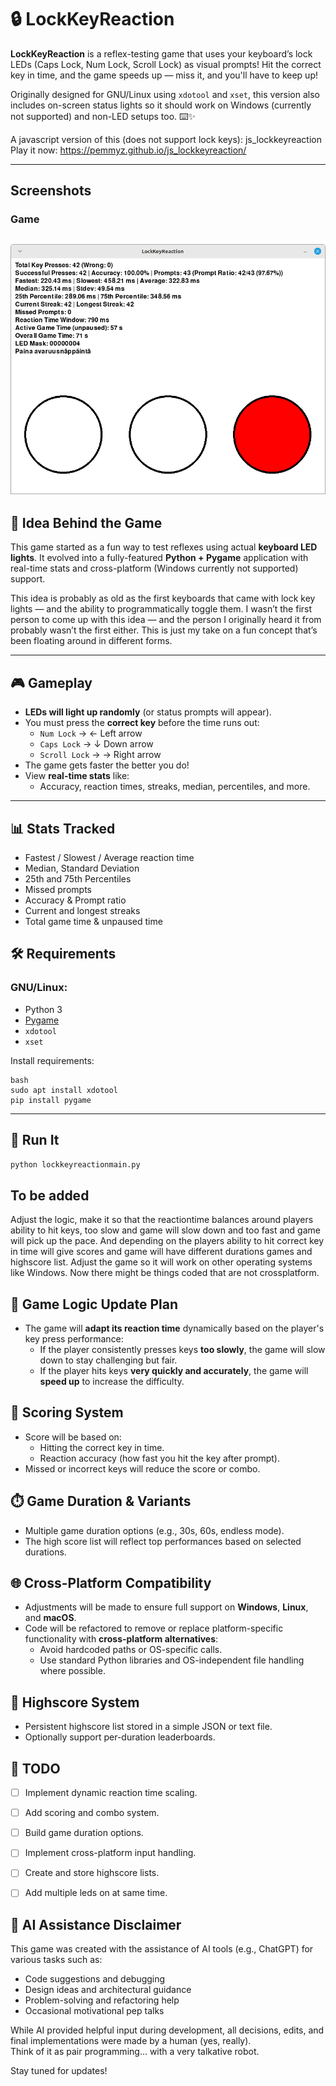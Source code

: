 # 🔒 LockKeyReaction

**LockKeyReaction** is a reflex-testing game that uses your keyboard’s lock LEDs (Caps Lock, Num Lock, Scroll Lock) as visual prompts! Hit the correct key in time, and the game speeds up — miss it, and you'll have to keep up!

Originally designed for GNU/Linux using `xdotool` and `xset`, this version also includes on-screen status lights so it should work on Windows (currently not supported) and non-LED setups too. ⌨️✨

A javascript version of this (does not support lock keys): 
js_lockkeyreaction
Play it now: https://pemmyz.github.io/js_lockkeyreaction/

---
## Screenshots

### Game
![Game 1](screenshots/game_1.png)
---
## 🧠 Idea Behind the Game

This game started as a fun way to test reflexes using actual **keyboard LED lights**.
It evolved into a fully-featured **Python + Pygame** application with real-time stats and cross-platform (Windows currently not supported) support.

This idea is probably as old as the first keyboards that came with lock key lights — and the ability to programmatically toggle them.
I wasn’t the first person to come up with this idea — and the person I originally heard it from probably wasn’t the first either. This is just my take on a fun concept that’s been floating around in different forms. 

---

## 🎮 Gameplay

- **LEDs will light up randomly** (or status prompts will appear).
- You must press the **correct key** before the time runs out:
  - `Num Lock` → ← Left arrow
  - `Caps Lock` → ↓ Down arrow
  - `Scroll Lock` → → Right arrow
- The game gets faster the better you do!
- View **real-time stats** like:
  - Accuracy, reaction times, streaks, median, percentiles, and more.

---


## 📊 Stats Tracked

- Fastest / Slowest / Average reaction time  
- Median, Standard Deviation  
- 25th and 75th Percentiles  
- Missed prompts  
- Accuracy & Prompt ratio  
- Current and longest streaks  
- Total game time & unpaused time  

## 🛠️ Requirements

### GNU/Linux:
- Python 3
- [Pygame](https://www.pygame.org/)
- `xdotool`
- `xset`

Install requirements:
```
bash
sudo apt install xdotool
pip install pygame 
```

---

## 🚀 Run It

```bash
python lockkeyreactionmain.py
```

## To be added
Adjust the logic, make it so that the reactiontime balances around players ability to hit keys, too slow and game will slow down and too fast and game will pick up the pace. And depending on the players ability to hit correct key in time will give scores and game will have different durations games and highscore list. Adjust the game so it will work on other operating systems like Windows. Now there might be things coded that are not crossplatform.



## 🧠 Game Logic Update Plan

- The game will **adapt its reaction time** dynamically based on the player's key press performance:
  - If the player consistently presses keys **too slowly**, the game will slow down to stay challenging but fair.
  - If the player hits keys **very quickly and accurately**, the game will **speed up** to increase the difficulty.

## 🎯 Scoring System

- Score will be based on:
  - Hitting the correct key in time.
  - Reaction accuracy (how fast you hit the key after prompt).
- Missed or incorrect keys will reduce the score or combo.

## ⏱️ Game Duration & Variants

- Multiple game duration options (e.g., 30s, 60s, endless mode).
- The high score list will reflect top performances based on selected durations.

## 🌐 Cross-Platform Compatibility

- Adjustments will be made to ensure full support on **Windows**, **Linux**, and **macOS**.
- Code will be refactored to remove or replace platform-specific functionality with **cross-platform alternatives**:
  - Avoid hardcoded paths or OS-specific calls.
  - Use standard Python libraries and OS-independent file handling where possible.

## 💾 Highscore System

- Persistent highscore list stored in a simple JSON or text file.
- Optionally support per-duration leaderboards.

## 🚧 TODO

- [ ] Implement dynamic reaction time scaling.
- [ ] Add scoring and combo system.
- [ ] Build game duration options.
- [ ] Implement cross-platform input handling.
- [ ] Create and store highscore lists.
- [ ] Add multiple leds on at same time.



## 🤖 AI Assistance Disclaimer

This game was created with the assistance of AI tools (e.g., ChatGPT) for various tasks such as:

- Code suggestions and debugging  
- Design ideas and architectural guidance  
- Problem-solving and refactoring help  
- Occasional motivational pep talks

While AI provided helpful input during development, all decisions, edits, and final implementations were made by a human (yes, really).  
Think of it as pair programming… with a very talkative robot.


Stay tuned for updates!


